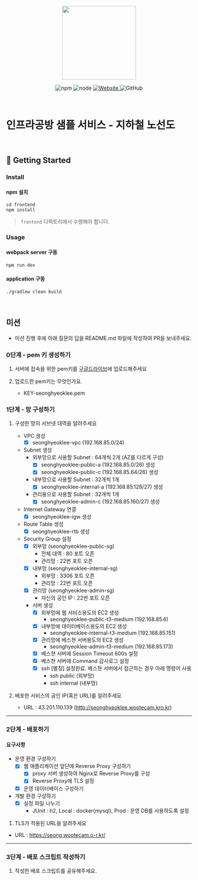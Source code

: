 <p align="center">
    <img width="200px;" src="https://raw.githubusercontent.com/woowacourse/atdd-subway-admin-frontend/master/images/main_logo.png"/>
</p>
<p align="center">
  <img alt="npm" src="https://img.shields.io/badge/npm-%3E%3D%205.5.0-blue">
  <img alt="node" src="https://img.shields.io/badge/node-%3E%3D%209.3.0-blue">
  <a href="https://edu.nextstep.camp/c/R89PYi5H" alt="nextstep atdd">
    <img alt="Website" src="https://img.shields.io/website?url=https%3A%2F%2Fedu.nextstep.camp%2Fc%2FR89PYi5H">
  </a>
  <img alt="GitHub" src="https://img.shields.io/github/license/next-step/atdd-subway-service">
</p>

<br>

# 인프라공방 샘플 서비스 - 지하철 노선도

<br>

## 🚀 Getting Started

### Install
#### npm 설치
```
cd frontend
npm install
```
> `frontend` 디렉토리에서 수행해야 합니다.

### Usage
#### webpack server 구동
```
npm run dev
```
#### application 구동
```
./gradlew clean build
```
<br>

## 미션

* 미션 진행 후에 아래 질문의 답을 README.md 파일에 작성하여 PR을 보내주세요.

### 0단계 - pem 키 생성하기

1. 서버에 접속을 위한 pem키를 [구글드라이브](https://drive.google.com/drive/folders/1dZiCUwNeH1LMglp8dyTqqsL1b2yBnzd1?usp=sharing)에 업로드해주세요

2. 업로드한 pem키는 무엇인가요.
   - KEY-seonghyeoklee.pem

### 1단계 - 망 구성하기

1. 구성한 망의 서브넷 대역을 알려주세요
   - VPC 생성
     - [X] seonghyeoklee-vpc (192.168.85.0/24)
   - Subnet 생성
     - 외부망으로 사용할 Subnet : 64개씩 2개 (AZ를 다르게 구성)
       - [X] seonghyeoklee-public-a (192.168.85.0/26) 생성
       - [X] seonghyeoklee-public-c (192.168.85.64/26) 생성
     - 내부망으로 사용할 Subnet : 32개씩 1개
       - [X] seonghyeoklee-internal-a (192.168.85.128/27) 생성
     - 관리용으로 사용할 Subnet : 32개씩 1개
       - [X] seonghyeoklee-admin-c (192.168.85.160/27) 생성
   - Internet Gateway 연결
     - [X] seonghyeoklee-igw 생성
   - Route Table 생성
     - [X] seonghyeoklee-rtb 생성
   - Security Group 설정
     - [X] 외부망 (seonghyeoklee-public-sg)
       - 전체 대역 : 80 포트 오픈
       - 관리망 : 22번 포트 오픈
     - [X] 내부망 (seonghyeoklee-internal-sg)
       - 외부망 : 3306 포트 오픈
       - 관리망 : 22번 포트 오픈
     - [X] 관리망 (seonghyeoklee-admin-sg)
       - 자신의 공인 IP : 22번 포트 오픈
     - 서버 생성
       - [X] 외부망에 웹 서비스용도의 EC2 생성
         - seonghyeoklee-public-t3-medium (192.168.85.6)
       - [X] 내부망에 데이터베이스용도의 EC2 생성
         - seonghyeoklee-internal-t3-medium (192.168.85.151)
       - [X] 관리망에 베스쳔 서버용도의 EC2 생성
         - seonghyeoklee-admin-t3-medium (192.168.85.173)
       - [X] 베스쳔 서버에 Session Timeout 600s 설정
       - [X] 베스쳔 서버에 Command 감사로그 설정
       - [X] ssh [별칭] 설정완료. 베스쳔 서버에서 접근하는 경우 아래 명령어 사용
         - ssh public (외부망)
         - ssh internal (내부망)

2. 배포한 서비스의 공인 IP(혹은 URL)를 알려주세요

   - URL : 43.201.110.139 (http://seonghyeoklee.wootecam.kro.kr)

---

### 2단계 - 배포하기

#### 요구사항

- 운영 환경 구성하기
  - [X] 웹 애플리케이션 앞단에 Reverse Proxy 구성하기
    - [X] proxy 서버 생성하여 Nginx로 Reverse Proxy를 구성
    - [X] Reverse Proxy에 TLS 설정
  - [X] 운영 데이터베이스 구성하기
- 개발 환경 구성하기
  - [X] 설정 파일 나누기
    - JUnit : h2, Local : docker(mysql), Prod : 운영 DB를 사용하도록 설정

1. TLS가 적용된 URL을 알려주세요

- URL : https://seong.wootecam.o-r.kr/

---

### 3단계 - 배포 스크립트 작성하기

1. 작성한 배포 스크립트를 공유해주세요.
